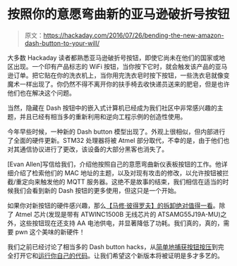 # 按照你的意愿弯曲新的亚马逊破折号按钮

> 原文：<https://hackaday.com/2016/07/26/bending-the-new-amazon-dash-button-to-your-will/>

大多数 Hackaday 读者都熟悉亚马逊破折号按钮，即使它尚未在他们的国家或地区出现。一个印有产品标志的 WiFi 按钮，当你按下它时，就会触发该产品的亚马逊订单。把它贴在你的洗衣机上，当你用完洗衣皂时按下按钮，一些洗衣皂就像变魔术一样出现了。你仍然不得不离开你的扶手椅去收快递员送来的肥皂，但是也许他们也在解决这个问题。

当然，隐藏在 Dash 按钮中的嵌入式计算机已经成为我们社区中非常感兴趣的主题，并且已经有相当多的重新利用和逆向工程示例的创造性使用。

今年早些时候，一种新的 Dash button 模型出现了。外观上很相似，但内部进行了全面的硬件更新。STM32 处理器将被 Atmel 部分取代，不幸的是，由于他们也对其通信协议进行了更改，该设备的大部分黑客也消失了。

[Evan Allen]写信给我们，介绍他按照自己的意愿弯曲新仪表板按钮的工作。他详细介绍了检索他们的 MAC 地址的主题，以及对现有攻击的修改，以允许按钮被拦截/重定向来触发他的 MQTT 服务器。这绝不是故事的结束，我们相信在适当的时候我们会看到新的 Dash 按钮的更多使用，但这只是一个开始。

如果你对新按钮的硬件感兴趣，那么[【马修·彼得罗夫】的拆卸绝对值得一看](https://mpetroff.net/2016/07/new-amazon-dash-button-teardown-jk29lp/)。除了 Atmel 芯片(发现是带有 ATWINC1500B 无线芯片的 ATSAMG55J19A-MU)之外，这些按钮现在还支持 AA 电池供电，并显著降低了功耗。我们真的，真的，需要 pwn 这个美味的新硬件！

我们之前已经讨论了相当多的 Dash button hacks，从[简单地捕获按钮按压](http://hackaday.com/2015/08/10/hacking-the-amazon-dash-button-to-record-whatever-you-want/)到完全打开它和[运行你自己的代码](http://hackaday.com/2015/08/12/amazon-dash-hack-it-to-run-your-own-code/)。让我们希望这个新版本将被证明是多才多艺的。